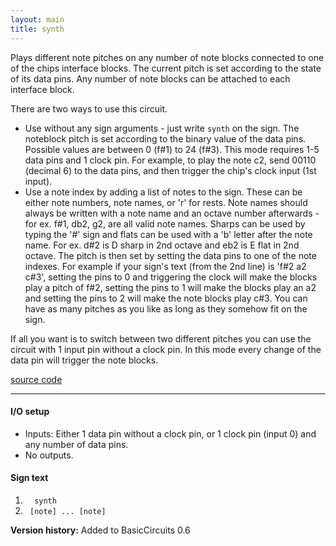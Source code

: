 ```yaml
---
layout: main
title: synth
---
```


Plays different note pitches on any number of note blocks connected to one of the chips interface blocks. The current pitch is set according to the state of its data pins. 
Any number of note blocks can be attached to each interface block.

There are two ways to use this circuit. 

* Use without any sign arguments - just write `synth` on the sign. The noteblock pitch is set according to the binary value of the data pins. Possible values are between 0 (f#1) to 24 (f#3). This mode requires 1-5 data pins and 1 clock pin. For example, to play the note c2, send 00110 (decimal 6) to the data pins, and then trigger the chip's clock input (1st input). 
* Use a note index by adding a list of notes to the sign. These can be either note numbers, note names, or 'r' for rests. Note names should always be written with a note name and an octave number afterwards - for ex. f#1, db2, g2, are all valid note names. Sharps can be used by typing the '#' sign and flats can be used with a 'b' letter after the note name. For ex. d#2 is D sharp in 2nd octave and eb2 is E flat in 2nd octave.
The pitch is then set by setting the data pins to one of the note indexes. For example if your sign's text (from the 2nd line) is 'f#2 a2 c#3', setting the pins to 0 and triggering the clock will make the blocks play a pitch of f#2, setting the pins to 1 will make the blocks play an a2 and setting the pins to 2 will make the note blocks play c#3. You can have as many pitches as you like as long as they somehow fit on the sign. 

If all you want is to switch between two different pitches you can use the circuit with 1 input pin without a clock pin. In this mode every 
change of the data pin will trigger the note blocks.

[source code](https://github.com/eisental/BasicCircuits/blob/master/src/main/java/org/tal/basiccircuits/synth.java)

* * *

    
#### I/O setup 
* Inputs: Either 1 data pin without a clock pin, or 1 clock pin (input 0) and any number of data pins.
* No outputs.

#### Sign text
1. `   synth   `
2. `  [note] ... [note] ` 

__Version history:__ Added to BasicCircuits 0.6